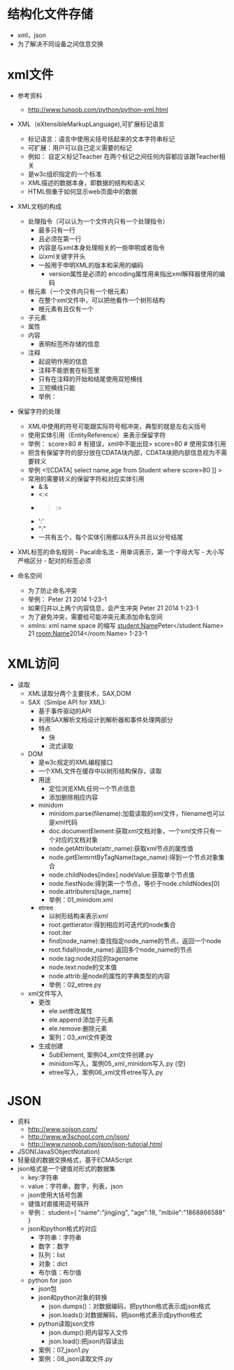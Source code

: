 # 结构化文件存储
- xml，json
- 为了解决不同设备之间信息交换

# xml文件
- 参考资料
    - http://www.tunoob.com/python/python-xml.html
    
- XML（eXtensibleMarkupLanguage),可扩展标记语言
    - 标记语言：语言中使用尖括号括起来的文本字符串标记
    - 可扩展：用户可以自己定义需要的标记
    - 例如：
            <Teacher>
                自定义标记Teacher
                在两个标记之间任何内容都应该跟Teacher相关
            </Teacher>
    - 是w3c组织指定的一个标准
    - XML描述的数据本身，即数据的结构和语义
    - HTML侧重于如何显示web页面中的数据
    
- XML文档的构成
    - 处理指令（可以认为一个文件内只有一个处理指令）
        - 最多只有一行
        - 且必须在第一行
        - 内容是与xml本身处理相关的一些申明或者指令
        - 以xml关键字开头
        - 一般用于申明XML的版本和采用的编码
            - version属性是必须的
            encoding属性用来指出xml解释器使用的编码
    - 根元素（一个文件内只有一个根元素）
        - 在整个xml文件中，可以把他看作一个树形结构
        - 根元素有且仅有一个
    - 子元素
    - 属性
    - 内容
        - 表明标签所存储的信息
    - 注释
        - 起说明作用的信息
        - 注释不能嵌套在标签里
        - 只有在注释的开始和结尾使用双短横线
        - 三短横线只能
        - 举例：
        
- 保留字符的处理
    - XML中使用的符号可能跟实际符号相冲突，典型的就是左右尖括号
    - 使用实体引用（EntityReference）来表示保留字符
    - 举例：
            <score> score>80 </score>  # 有错误，xml中不能出现>
            <score> score&gt;80</score>  # 使用实体引用
    - 把含有保留字符的部分放在CDATA块内部，CDATA块把内部信息视为不需要转义
    - 举例
            <![CDATA[
            select name,age
            from Student
            where score>80
            ]] >
    - 常用的需要转义的保留字符和对应实体引用
        - &:&amp;
        - <:&lt;
        - >:&gt;
        - ':&apos;
        - ":&quot;
        - 一共有五个，每个实体引用都以&开头并且以分号结尾
        
- XML标签的命名规则
        - Pacal命名法
        - 用单词表示，第一个字母大写
        - 大小写严格区分
        - 配对的标签必须
        
- 命名空间
    - 为了防止命名冲突
    - 举例：
            <Student>
                <Name>Peter</Name>
                <Age>21</Age>
              </Student>
              <Room>
                  <Name>2014</Name>
                  <Location>1-23-1</Location>
              </Room>
    - 如果归并以上两个内容信息，会产生冲突
            <Schooler>
                    <Name>Peter</Name>
                    <Age>21</Age>
                <Name>2014</Name>
                <Location>1-23-1</Location>
              </Schooler>
    - 为了避免冲突，需要给可能冲突元素添加命名空间
    - xmlns: xml name space 的缩写
            <Schooler xml:student="http://my_student" xmlns:room="http://my_room">
                    <student:Name>Peter</student:Name>
                    <Age>21</Age>
                <room:Name>2014</room:Name>
                <Location>1-23-1</Location>
              </Schooler>
                           
# XML访问
- 读取
    - XML读取分两个主要技术，SAX,DOM
    - SAX（Simlpe API for XML):
        - 基于事件驱动的API
        - 利用SAX解析文档设计到解析器和事件处理两部分
        - 特点
            - 快
            - 流式读取
    - DOM
        - 是w3c规定的XML编程接口
        - 一个XML文件在缓存中以树形结构保存，读取
        - 用途
            - 定位浏览XML任何一个节点信息
            - 添加删除相应内容
        - minidom
            - minidom.parse(filename):加载读取的xml文件，filename也可以是xml代码
            - doc.documentElement:获取xml文档对象，一个xml文件只有一个对应的文档对象
            - node.getAttribute(attr_name):获取xml节点的属性值
            - node.getElemrntByTagName(tage_name):得到一个节点对象集合
            - node.childNodes[index].nodeValue:获取单个节点值
            - node.fiestNode:得到第一个节点，等价于node.childNodes[0]
            - node.attributers[tage_name]
            - 举例：01_minidom.xml
        - etree
            - 以树形结构来表示xml
            - root.gettierator:得到相应的可迭代的node集合
            - root.iter
            - find(node_name):查找指定node_name的节点，返回一个node
            - root.fidall(node_name):返回多个node_name的节点
            - node.tag:node对应的tagename
            - node.text:node的文本值
            - node.attrib:是node的属性的字典类型的内容
            - 举例：02_etree.py
    - xml文件写入
        - 更改
            - ele.set修改属性
            - ele.append:添加子元素
            - ele.remove:删除元素
            - 案列：03_xml文件更改
        - 生成创建
            - SubElement, 案例04_xml文件创建.py
            - minidom写入，案例05_xml_minidom写入.py (空)
            - etree写入，案例06_xml文件etree写入.py
           
# JSON
- 资料
    - http://www.sojson.com/
    - http://www.w3school.com.cn/json/
    - http://www.runoob.com/json/json-tutorial.html
- JSON(JavaSObjectNotation)
- 轻量级的数据交换格式，基于ECMAScript
- json格式是一个键值对形式的数据集
    - key:字符串
    - value：字符串，数字，列表，json
    - json使用大括号包裹
    - 键值对直接用逗号隔开
    - 举例：
            student={
                "name":"jingjing",
                "age":18,
                "mlbile":"1868866588"
                }
    - json和python格式的对应
        - 字符串：字符串
        - 数字：数字
        - 队列：list
        - 对象：dict
        - 布尔值：布尔值
    - python for json
        - json包
        - json和python对象的转换
            - json.dumps()：对数据编码，把python格式表示成json格式
            - json.loads():对数据解码，把json格式表示成python格式
        - python读取json文件
            - json.dump():把内容写入文件
            - json.load():把json内容读出
        - 案例：07_json1.py
        - 案例：08_json读取文件.py
        
                       